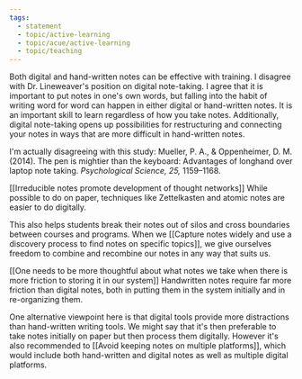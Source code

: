 ```yaml
---
tags:
  - statement
  - topic/active-learning
  - topic/acue/active-learning
  - topic/teaching
---
```

Both digital and hand-written notes can be effective with training. I disagree with Dr. Lineweaver's position on digital note-taking. I agree that it is important to put notes in one's own words, but falling into the habit of writing word for word can happen in either digital or hand-written notes. It is an important skill to learn regardless of how you take notes. Additionally, digital note-taking opens up possibilities for restructuring and connecting your notes in ways that are more difficult in hand-written notes.

I'm actually disagreeing with this study:
Mueller, P. A., & Oppenheimer, D. M. (2014). The pen is mightier than the keyboard: Advantages of longhand over laptop note taking. _Psychological Science, 25,_ 1159–1168.

[[Irreducible notes promote development of thought networks]] While possible to do on paper, techniques like Zettelkasten and atomic notes are easier to do digitally.

This also helps students break their notes out of silos and cross boundaries between courses and programs. When we [[Capture notes widely and use a discovery process to find notes on specific topics]], we give ourselves freedom to combine and recombine our notes in any way that suits us.

[[One needs to be more thoughtful about what notes we take when there is more friction to storing it in our system]] Handwritten notes require far more friction than digital notes, both in putting them in the system initially and in re-organizing them.

One alternative viewpoint here is that digital tools provide more distractions than hand-written writing tools. We might say that it's then preferable to take notes initially on paper but then process them digitally. However it's also recommended to [[Avoid keeping notes on multiple platforms]], which would include both hand-written and digital notes as well as multiple digital platforms.